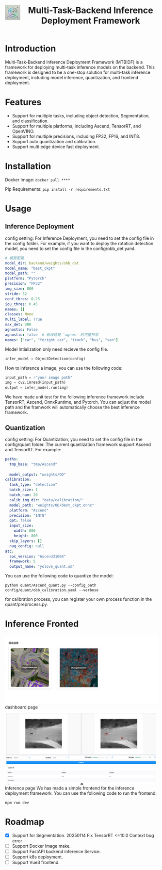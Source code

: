 <div align="center">
  <div style="display: flex; align-items: center; justify-content: center;">
    <img src="assets\76e921e5-f8a5-4586-8e6f-ff4ceeab5e25.webp" height="50px" style="margin-right: 10px;">
    <h1>Multi-Task-Backend Inference Deployment Framework</h1>
  </div>
</div>

# Introduction
Multi-Task-Backend Inference Deployment Framework (MTBIDF) is a framework for deploying multi-task inference models on the backend.
This framework is designed to be a one-stop solution for multi-task inference deployment, including model inference, quantization, and frontend deployment. 
# Features
- Support for multiple tasks, including object detection, Segmentation, and classification.
- Support for multiple platforms, including Ascend, TensorRT, and OpenVINO.
- Support for multiple precisions, including FP32, FP16, and INT8.
- Support auto quantization and calibration.
- Support multi edge device fast deployment.

# Installation
  Docker Image: ``` docker pull **** ```

  Pip Requirements: ``` pip install -r requirements.txt ```
# Usage
## Inference Deployment
  config setting: For Inference Deployment, you need to set the config file in the config folder. For example, if you want to deploy the rotation detection model, you need to set the config file in the config/obb_det.yaml.

  ```yaml
  # 模型配置
model_dir: backend/weights/obb_det
model_name: "best_ckpt"
model_path: ""
platform: "Pytorch"
precision: "FP32"
img_size: 800
stride: 32
conf_thres: 0.25
iou_thres: 0.45
names: []
classes: None
multi_label: True
max_det: 300
agnostic: False
agnostic: false  # 假设这是 'agnos' 的完整拼写
names: ["car", "feright car", "truck", "bus", "van"]
  ```
Model Intialization only need recieve the config file. 
```python
infer_model = ObjectDetection(config)
```
How to inference a image, you can use the following code:
```python
input_path = r"your image path"
img = cv2.imread(input_path)
output = infer_model.run(img)
```
We have made unit test for the following inference framework include TensorRT, Ascend, OnnxRuntime, and Pytorch. You can adjust the model path and the framwork will automatically choose the best inference framework.

## Quantization
config setting: For Quantization, you need to set the config file in the config/quant folder. The current quantization framework support Ascend and TensorRT. For example:
```yaml
paths:
  tmp_base: "tmp/Ascend"

  model_output: "weights/OD"
calibration:
  task_type: "detection"
  batch_size: 1
  batch_num: 20
  calib_img_dir: "data/calibration/"
  model_path: "weights/OD/best_ckpt.onnx"
  platform: "Ascend"
  precision: "INT8"
  qat: false
  input_size:
    width: 800
    height: 800
  skip_layers: []
  nuq_config: null
atc:
  soc_version: "Ascend310B4"
  framework: 5
  output_name: "yolov6_quant.om"
```
You can use the following code to quantize the model:
```shell
python quant/Ascend_quant.py --config_path config/quant/obb_calibration.yaml --verbose
```
for calibration process, you can register your own process function in the quant/preprocess.py.

# Inference Fronted

![dashboard](assets/image.png)
dashboard page
![frontend](assets/FCDBA08A-E354-4A64-A0E3-04173BC959B5.png)
Inference page
We has made a simple frontend for the inference deployment framework. You can use the following code to run the frontend:

```shell
npm run dev

```

# Roadmap
- [x] Support for Segmentation. 20250114 Fix TensorRT <=10.0 Context bug error
- [ ] Support Docker Image make.
- [ ] Support FastAPI backend inference Service.
- [ ] Support k8s deployment.
- [ ] Support Vue3 frontend.
